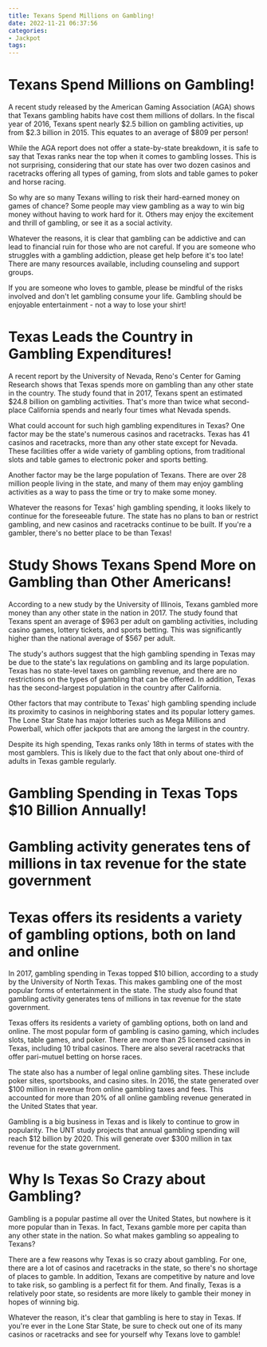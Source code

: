 ```yaml
---
title: Texans Spend Millions on Gambling!
date: 2022-11-21 06:37:56
categories:
- Jackpot
tags:
---
```



#  Texans Spend Millions on Gambling!

A recent study released by the American Gaming Association (AGA) shows that Texans gambling habits have cost them millions of dollars. In the fiscal year of 2016, Texans spent nearly $2.5 billion on gambling activities, up from $2.3 billion in 2015. This equates to an average of $809 per person!

While the AGA report does not offer a state-by-state breakdown, it is safe to say that Texas ranks near the top when it comes to gambling losses. This is not surprising, considering that our state has over two dozen casinos and racetracks offering all types of gaming, from slots and table games to poker and horse racing.

So why are so many Texans willing to risk their hard-earned money on games of chance? Some people may view gambling as a way to win big money without having to work hard for it. Others may enjoy the excitement and thrill of gambling, or see it as a social activity.

Whatever the reasons, it is clear that gambling can be addictive and can lead to financial ruin for those who are not careful. If you are someone who struggles with a gambling addiction, please get help before it's too late! There are many resources available, including counseling and support groups.

If you are someone who loves to gamble, please be mindful of the risks involved and don't let gambling consume your life. Gambling should be enjoyable entertainment - not a way to lose your shirt!

#  Texas Leads the Country in Gambling Expenditures!

A recent report by the University of Nevada, Reno's Center for Gaming Research shows that Texas spends more on gambling than any other state in the country. The study found that in 2017, Texans spent an estimated $24.8 billion on gambling activities. That's more than twice what second-place California spends and nearly four times what Nevada spends.

What could account for such high gambling expenditures in Texas? One factor may be the state's numerous casinos and racetracks. Texas has 41 casinos and racetracks, more than any other state except for Nevada. These facilities offer a wide variety of gambling options, from traditional slots and table games to electronic poker and sports betting.

Another factor may be the large population of Texans. There are over 28 million people living in the state, and many of them may enjoy gambling activities as a way to pass the time or try to make some money.

Whatever the reasons for Texas' high gambling spending, it looks likely to continue for the foreseeable future. The state has no plans to ban or restrict gambling, and new casinos and racetracks continue to be built. If you're a gambler, there's no better place to be than Texas!

#  Study Shows Texans Spend More on Gambling than Other Americans!

According to a new study by the University of Illinois, Texans gambled more money than any other state in the nation in 2017. The study found that Texans spent an average of $963 per adult on gambling activities, including casino games, lottery tickets, and sports betting. This was significantly higher than the national average of $567 per adult.

The study's authors suggest that the high gambling spending in Texas may be due to the state's lax regulations on gambling and its large population. Texas has no state-level taxes on gambling revenue, and there are no restrictions on the types of gambling that can be offered. In addition, Texas has the second-largest population in the country after California.

Other factors that may contribute to Texas' high gambling spending include its proximity to casinos in neighboring states and its popular lottery games. The Lone Star State has major lotteries such as Mega Millions and Powerball, which offer jackpots that are among the largest in the country.

Despite its high spending, Texas ranks only 18th in terms of states with the most gamblers. This is likely due to the fact that only about one-third of adults in Texas gamble regularly.

#  Gambling Spending in Texas Tops $10 Billion Annually!

# Gambling activity generates tens of millions in tax revenue for the state government

# Texas offers its residents a variety of gambling options, both on land and online

In 2017, gambling spending in Texas topped $10 billion, according to a study by the University of North Texas. This makes gambling one of the most popular forms of entertainment in the state. The study also found that gambling activity generates tens of millions in tax revenue for the state government.

Texas offers its residents a variety of gambling options, both on land and online. The most popular form of gambling is casino gaming, which includes slots, table games, and poker. There are more than 25 licensed casinos in Texas, including 10 tribal casinos. There are also several racetracks that offer pari-mutuel betting on horse races.

The state also has a number of legal online gambling sites. These include poker sites, sportsbooks, and casino sites. In 2016, the state generated over $100 million in revenue from online gambling taxes and fees. This accounted for more than 20% of all online gambling revenue generated in the United States that year.

Gambling is a big business in Texas and is likely to continue to grow in popularity. The UNT study projects that annual gambling spending will reach $12 billion by 2020. This will generate over $300 million in tax revenue for the state government.

#  Why Is Texas So Crazy about Gambling?

Gambling is a popular pastime all over the United States, but nowhere is it more popular than in Texas. In fact, Texans gamble more per capita than any other state in the nation. So what makes gambling so appealing to Texans?

There are a few reasons why Texas is so crazy about gambling. For one, there are a lot of casinos and racetracks in the state, so there's no shortage of places to gamble. In addition, Texans are competitive by nature and love to take risk, so gambling is a perfect fit for them. And finally, Texas is a relatively poor state, so residents are more likely to gamble their money in hopes of winning big.

Whatever the reason, it's clear that gambling is here to stay in Texas. If you're ever in the Lone Star State, be sure to check out one of its many casinos or racetracks and see for yourself why Texans love to gamble!
